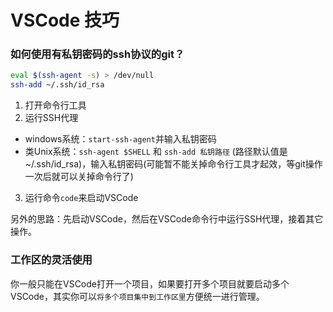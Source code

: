 # VSCode 技巧

### 如何使用有私钥密码的ssh协议的git？

```bash
eval $(ssh-agent -s) > /dev/null
ssh-add ~/.ssh/id_rsa
```

1. 打开命令行工具
2. 运行SSH代理
  - windows系统：`start-ssh-agent`并输入私钥密码
  - 类Unix系统：`ssh-agent $SHELL` 和 `ssh-add 私钥路径` (路径默认值是~/.ssh/id_rsa)，输入私钥密码(可能暂不能关掉命令行工具才起效，等git操作一次后就可以关掉命令行了)
3. 运行命令`code`来启动VSCode

另外的思路：先启动VSCode，然后在VSCode命令行中运行SSH代理，接着其它操作。

### 工作区的灵活使用

你一般只能在VSCode打开一个项目，如果要打开多个项目就要启动多个VSCode，其实你可以`将多个项目集中到工作区里`方便统一进行管理。
